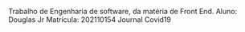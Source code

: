 Trabalho de Engenharia de software, da matéria de Front End. 
Aluno: Douglas Jr
Matrícula: 202110154
Journal Covid19
